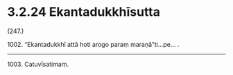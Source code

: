 

# 3.2.24 Ekantadukkhīsutta




(247.)

1002\. “Ekantadukkhī attā hoti arogo paraṃ maraṇā”ti…pe… .

---

1003\. Catuvīsatimaṃ.





